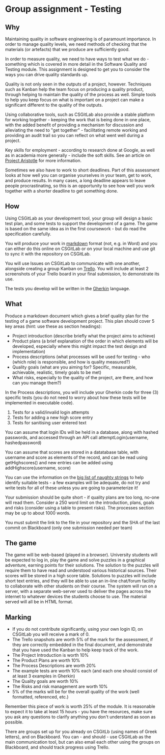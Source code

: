 # Group assignment - Testing #

## Why ##

Maintaining quality in software engineering is of paramount importance.  In order to manage quality levels, we need methods of checking that the materials (or artefacts) that we produce are sufficiently good. 

In order to measure quality, we need to have ways to test what we do - something which is covered in more detail in the Software Quality and Testing module.  This assignment is designed to get you to consider the ways you can drive quality standards up. 

Quality is not only seen in the outputs of a project, however.  Techniques such as Kanban help the team focus on producing a quality product, through helping to maintain the quality of the process as well.  Simple tools to help you keep focus on what is important on a project can make a significant different to the quality of the outputs. 

Using collaborative tools, such as CSGitLab also provide a stable platform for working together - keeping the work that is being done in one place, with the added benefit of providing a mechanism for discussion and alleviating the need to "get together" - facilitating remote working and providing an audit trail so you can reflect on what went well during a project. 

Key skills for employment - according to research done at Google, as well as in academia more generally - include the soft skills.  See an article on [Project Aristotle](https://www.washingtonpost.com/news/answer-sheet/wp/2017/12/20/the-surprising-thing-google-learned-about-its-employees-and-what-it-means-for-todays-students/?utm_term=.a5bb7d4e3695) for more information. 

Sometimes we also have to work to short deadlines.  Part of this assessment looks at how well you can organise yourselves in your team, get to work, and produce results.  In many cases, a long deadline appears to leave people procrastinating, so this is an opportunity to see how well you work together with a shorter deadline to get something done. 

## How ##
 
Using CSGitLab as your development tool, your group will design a basic test plan, and some tests to support the development of a game.  The game is based on the same idea as in the first coursework - but do read the specification carefully. 

You will produce your work in [markdown](https://docs.gitlab.com/ee/user/markdown.html) format (not, e.g. in Word) and you can either do this online on CSGitLab or on your local machine and use git to sync it with the repository on CSGitLab. 

You will use Issues on CSGitLab to communicate with one another, alongside creating a group Kanban on [Trello](https://trello.com/).  You will include at least 2 screenshots of your Trello board in your final submission, to demonstrate its use. 

The tests you develop will be written in the [Gherkin](https://cucumber.io/docs/reference) language. 

## What ##
 
Produce a markdown document which gives a brief quality plan for the testing of a game software development project.  This plan should cover 5 key areas (hint: use these as section headings): 
 
 
* Project introduction (describe briefly what the project aims to achieve) 
* Product plans (a brief explanation of the order in which elements will be developed, especially where this might impact the test design and implementation) 
* Process descriptions (what processes will be used for testing - who (which role) is responsible, and how is quality measured?) 
* Quality goals (what are you aiming for?  Specific, measurable, achievable, realistic, timely goals to be met) 
* What risks, especially to the quality of the project, are there, and how can you manage them?) 
 
In the Process descriptions, you will include your Gherkin code for three (3) specific tests (you do not need to worry about how these tests will be implemented in executable code). 

1.	Tests for a valid/invalid login attempts 
2.	Tests for adding a new high score entry 
3.	Tests for sanitising user entered text 

You can assume that login IDs will be held in a database, along with hashed passwords, and accessed through an API call attemptLogin(username, hashedpassword) 

You can assume that scores are stored in a datatabase table, with username and score as elements of the record, and can be read using getHighscores() and new entries can be added using addHighscore(username, score) 

You can use the information on the [big list of naughty strings](https://github.com/minimaxir/big-list-of-naughty-strings/blob/master/blns.txt) to help identify suitable tests - a few examples will be adequate, do not try and write tests for all of these unless you are going to parameterize it! 
 
Your submission should be quite short - if quality plans are too long, no-one will read them.  Consider a 250 word limit on the introduction, plans, goals and risks (consider using a table to present risks).  The processes section may be up to about 1000 words. 
 
You must submit the link to the file in your repository and the SHA of the last commit on Blackboard (only one submission needed per team) 

## The game ##
 
The game will be web-based (played in a browser).  University students will be expected to log in, play the game and solve puzzles in a graphical adventure, earning points for their solutions.  The solution to the puzzles will require them to have read and understood various historical sources.  Their scores will be stored in a high score table.  Solutions to puzzles will include short text entries, and they will be able to use an in-line chat/forum facility to collaborate with other students on their course.  The system will run on a server, with a separate web-server used to deliver the pages across the internet to whatever devices the students choose to use.  The material served will all be in HTML format. 

## Marking ##

* If you do not contribute significantly, using your own login ID, on CSGitLab you will receive a mark of 0. 
* The Trello snapshots are worth 5% of the mark for the assessment, if they are correctly embedded in the final document, and demonstrate that you have used the Kanban to help keep track of the work. 
* The Project Introduction is worth 10% 
* The Product Plans are worth 10% 
* The Process Descriptions are worth 20% 
* The example tests are worth 10% each (and each one should consist of at least 3 examples in Gherkin) 
* The Quality goals are worth 10% 
* The Risks and risk management are worth 10% 
* 5% of the marks will be for the overall quality of the work (well formatted, referenced, etc.) 
 
 
Remember this piece of work is worth 25% of the module.  It is reasonable to expect it to take at least 15 hours - you have the resources, make sure you ask any questions to clarify anything you don't understand as soon as possible. 

There are groups set up for you already on CSGitLb (using names of Greek letters), and on Blackboard.  You can - and should - use CSGitLab as the main communication tool, but can also email each other using the groups on Blackboard, and should track progress using Trello.
